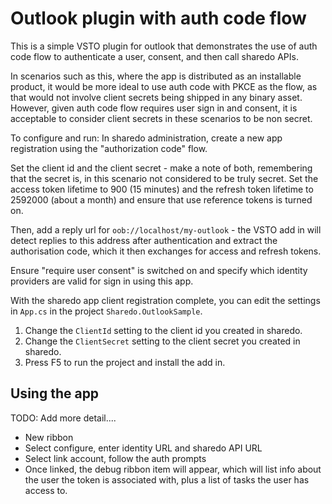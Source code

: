 # Outlook plugin with auth code flow

This is a simple VSTO plugin for outlook that demonstrates the use of auth code flow to authenticate a user, consent, and then call sharedo APIs.

In scenarios such as this, where the app is distributed as an installable product, it would be more ideal to use auth code with PKCE as the flow, as that would not involve client secrets being shipped in any binary asset. However, given auth code flow requires user sign in and consent, it is acceptable to consider client secrets in these scenarios to be non secret.

To configure and run:
In sharedo administration, create a new app registration using the "authorization code" flow. 

Set the client id and the client secret - make a note of both, remembering that the secret is, in this scenario not considered to be truly secret. Set the access token lifetime to 900 (15 minutes) and the refresh token lifetime to 2592000 (about a month) and ensure that use reference tokens is turned on.

Then, add a reply url for `oob://localhost/my-outlook` - the VSTO add in will detect replies to this address after authentication and extract the authorisation code, which it then exchanges for access and refresh tokens.

Ensure "require user consent" is switched on and specify which identity providers are valid for sign in using this app.

With the sharedo app client registration complete, you can edit the settings in `App.cs` in the project `Sharedo.OutlookSample`.

1. Change the `ClientId` setting to the client id you created in sharedo.
2. Change the `ClientSecret` setting to the client secret you created in sharedo.
3. Press F5 to run the project and install the add in.

## Using the app
TODO: Add more detail....

- New ribbon
- Select configure, enter identity URL and sharedo API URL
- Select link account, follow the auth prompts
- Once linked, the debug ribbon item will appear, which will list info about the user the token is associated with, plus a list of tasks the user has access to.
